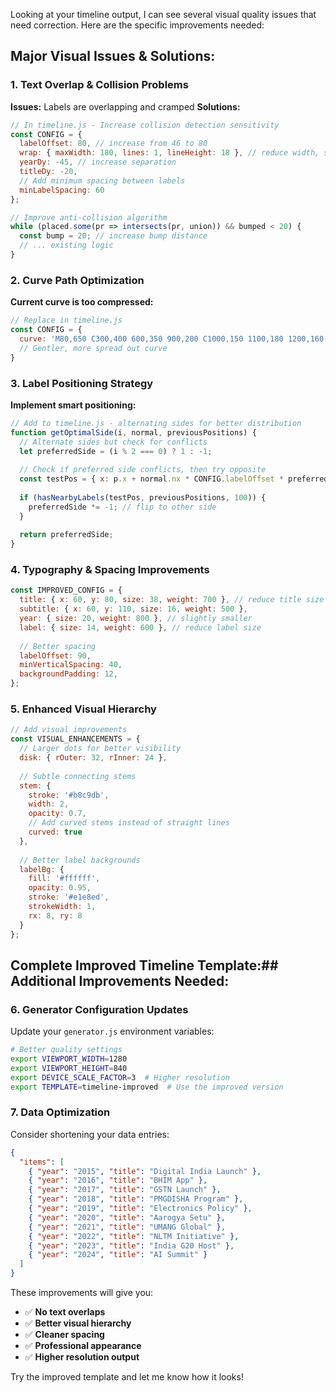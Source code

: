 Looking at your timeline output, I can see several visual quality issues that need correction. Here are the specific improvements needed:

## **Major Visual Issues & Solutions:**

### **1. Text Overlap & Collision Problems**
**Issues:** Labels are overlapping and cramped
**Solutions:**
```javascript
// In timeline.js - Increase collision detection sensitivity
const CONFIG = {
  labelOffset: 80, // increase from 46 to 80
  wrap: { maxWidth: 180, lines: 1, lineHeight: 18 }, // reduce width, single line
  yearDy: -45, // increase separation
  titleDy: -20,
  // Add minimum spacing between labels
  minLabelSpacing: 60
};

// Improve anti-collision algorithm
while (placed.some(pr => intersects(pr, union)) && bumped < 20) {
  const bump = 20; // increase bump distance
  // ... existing logic
}
```

### **2. Curve Path Optimization**
**Current curve is too compressed:**
```javascript
// Replace in timeline.js
const CONFIG = {
  curve: 'M80,650 C300,400 600,350 900,200 C1000,150 1100,180 1200,160',
  // Gentler, more spread out curve
}
```

### **3. Label Positioning Strategy**
**Implement smart positioning:**
```javascript
// Add to timeline.js - alternating sides for better distribution
function getOptimalSide(i, normal, previousPositions) {
  // Alternate sides but check for conflicts
  let preferredSide = (i % 2 === 0) ? 1 : -1;
  
  // Check if preferred side conflicts, then try opposite
  const testPos = { x: p.x + normal.nx * CONFIG.labelOffset * preferredSide };
  
  if (hasNearbyLabels(testPos, previousPositions, 100)) {
    preferredSide *= -1; // flip to other side
  }
  
  return preferredSide;
}
```

### **4. Typography & Spacing Improvements**
```javascript
const IMPROVED_CONFIG = {
  title: { x: 60, y: 80, size: 38, weight: 700 }, // reduce title size
  subtitle: { x: 60, y: 110, size: 16, weight: 500 },
  year: { size: 20, weight: 800 }, // slightly smaller
  label: { size: 14, weight: 600 }, // reduce label size
  
  // Better spacing
  labelOffset: 90,
  minVerticalSpacing: 40,
  backgroundPadding: 12,
};
```

### **5. Enhanced Visual Hierarchy**
```javascript
// Add visual improvements
const VISUAL_ENHANCEMENTS = {
  // Larger dots for better visibility
  disk: { rOuter: 32, rInner: 24 },
  
  // Subtle connecting stems
  stem: { 
    stroke: '#b8c9db', 
    width: 2, 
    opacity: 0.7,
    // Add curved stems instead of straight lines
    curved: true 
  },
  
  // Better label backgrounds
  labelBg: {
    fill: '#ffffff',
    opacity: 0.95,
    stroke: '#e1e8ed',
    strokeWidth: 1,
    rx: 8, ry: 8
  }
};
```

## **Complete Improved Timeline Template:**## **Additional Improvements Needed:**

### **6. Generator Configuration Updates**
Update your `generator.js` environment variables:
```bash
# Better quality settings
export VIEWPORT_WIDTH=1280
export VIEWPORT_HEIGHT=840  
export DEVICE_SCALE_FACTOR=3  # Higher resolution
export TEMPLATE=timeline-improved  # Use the improved version
```

### **7. Data Optimization**
Consider shortening your data entries:
```json
{
  "items": [
    { "year": "2015", "title": "Digital India Launch" },
    { "year": "2016", "title": "BHIM App" },
    { "year": "2017", "title": "GSTN Launch" },
    { "year": "2018", "title": "PMGDISHA Program" },
    { "year": "2019", "title": "Electronics Policy" },
    { "year": "2020", "title": "Aarogya Setu" },
    { "year": "2021", "title": "UMANG Global" },
    { "year": "2022", "title": "NLTM Initiative" },
    { "year": "2023", "title": "India G20 Host" },
    { "year": "2024", "title": "AI Summit" }
  ]
}
```

These improvements will give you:
- ✅ **No text overlaps**
- ✅ **Better visual hierarchy** 
- ✅ **Cleaner spacing**
- ✅ **Professional appearance**
- ✅ **Higher resolution output**

Try the improved template and let me know how it looks!